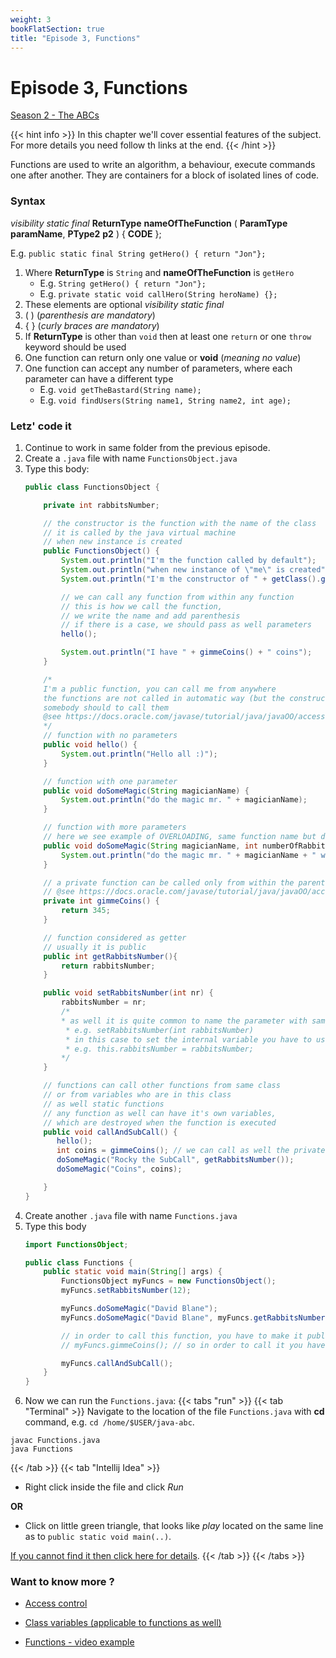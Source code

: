 ```yaml
---
weight: 3
bookFlatSection: true
title: "Episode 3, Functions"
---
```


# Episode 3, Functions

[Season 2 - The ABCs](/docs/java/season_2/)

{{< hint info >}}
In this chapter we'll cover essential features of the subject. For more details you need follow th links at the end.
{{< /hint >}}

Functions are used to write an algorithm, a behaviour, execute commands one after another. 
They are containers for a block of isolated lines of code.

### Syntax
*visibility* *static* *final* **ReturnType** **nameOfTheFunction** ( **ParamType** **paramName**, **PType2** **p2** ) 
{ 
    **CODE** 
};

E.g. `public static final String getHero() { return "Jon"};`

1. Where **ReturnType** is `String` and **nameOfTheFunction** is `getHero`
    - E.g. `String getHero() { return "Jon"};`
    - E.g. `private static void callHero(String heroName) {};`
1. These elements are optional *visibility* *static* *final*
1. ( ) (*parenthesis are mandatory*)
1. { } (*curly braces are mandatory*)
1. If **ReturnType** is other than `void` then at least one `return` or one `throw` keyword should be used
1. One function can return only one value or **void** (*meaning no value*)
1. One function can accept any number of parameters, where each parameter can have a different type
    - E.g. `void getTheBastard(String name);`
    - E.g. `void findUsers(String name1, String name2, int age);`

### Letz' code it
1. Continue to work in same folder from the previous episode.
1. Create a `.java` file with name `FunctionsObject.java`
1. Type this body:
    ```java
    public class FunctionsObject {
    
        private int rabbitsNumber;
    
        // the constructor is the function with the name of the class
        // it is called by the java virtual machine
        // when new instance is created
        public FunctionsObject() {
            System.out.println("I'm the function called by default");
            System.out.println("when new instance of \"me\" is created");
            System.out.println("I'm the constructor of " + getClass().getName());
    
            // we can call any function from within any function
            // this is how we call the function,
            // we write the name and add parenthesis
            // if there is a case, we should pass as well parameters
            hello();
    
            System.out.println("I have " + gimmeCoins() + " coins");
        }
    
        /*
        I'm a public function, you can call me from anywhere
        the functions are not called in automatic way (but the constructor!)
        somebody should to call them
        @see https://docs.oracle.com/javase/tutorial/java/javaOO/accesscontrol.html
        */
        // function with no parameters
        public void hello() {
            System.out.println("Hello all :)");
        }
    
        // function with one parameter
        public void doSomeMagic(String magicianName) {
            System.out.println("do the magic mr. " + magicianName);
        }
    
        // function with more parameters
        // here we see example of OVERLOADING, same function name but different amount and/or types of parameters
        public void doSomeMagic(String magicianName, int numberOfRabbits) {
            System.out.println("do the magic mr. " + magicianName + " with " + numberOfRabbits + " rabbits!");
        }
    
        // a private function can be called only from within the parent class!!
        // @see https://docs.oracle.com/javase/tutorial/java/javaOO/accesscontrol.html
        private int gimmeCoins() {
            return 345;
        }
    
        // function considered as getter
        // usually it is public
        public int getRabbitsNumber(){
            return rabbitsNumber;
        }
    
        public void setRabbitsNumber(int nr) {
            rabbitsNumber = nr;
            /*
            * as well it is quite common to name the parameter with same name as the variable (field/attribute)
             * e.g. setRabbitsNumber(int rabbitsNumber)
             * in this case to set the internal variable you have to use keyword: this
             * e.g. this.rabbitsNumber = rabbitsNumber;
            */
        }
    
        // functions can call other functions from same class
        // or from variables who are in this class
        // as well static functions
        // any function as well can have it's own variables,
        // which are destroyed when the function is executed
        public void callAndSubCall() {
           hello();
           int coins = gimmeCoins(); // we can call as well the private functions
           doSomeMagic("Rocky the SubCall", getRabbitsNumber());
           doSomeMagic("Coins", coins);
    
        }
    }
    ```
1. Create another `.java` file with name `Functions.java`
1. Type this body 
    ```java
   import FunctionsObject;
   
    public class Functions {   
        public static void main(String[] args) {
            FunctionsObject myFuncs = new FunctionsObject();
            myFuncs.setRabbitsNumber(12);
    
            myFuncs.doSomeMagic("David Blane");
            myFuncs.doSomeMagic("David Blane", myFuncs.getRabbitsNumber());
    
            // in order to call this function, you have to make it public
            // myFuncs.gimmeCoins(); // so in order to call it you have to change visibility
    
            myFuncs.callAndSubCall();
        }
    }
    ```
1. Now we can run the `Functions.java`:
{{< tabs "run" >}}
{{< tab "Terminal" >}}
Navigate to the location of the file `Functions.java` with **cd** command, e.g. `cd /home/$USER/java-abc`. 
```shell script
javac Functions.java
java Functions
```
{{< /tab >}}
{{< tab "Intellij Idea" >}}
- Right click inside the file and click *Run*

**OR**

- Click on little green triangle, that looks like *play* located on the same line as to `public static void main(..)`.

[If you cannot find it then click here for details](https://www.jetbrains.com/help/idea/running-applications.html).
{{< /tab >}}
{{< /tabs >}}

### Want to know more ?

- [Access control](http://docs.oracle.com/javase/tutorial/java/javaOO/accesscontrol.html)

- [Class variables (applicable to functions as well)](https://docs.oracle.com/javase/tutorial/java/javaOO/classvars.html)

- [Functions - video example](https://www.youtube.com/watch?v=_kbJhpKNBa0&t=338s&index=4&list=PLPkoWZmDIKwCvNeBpZMejx8gQhglUxw-w)

